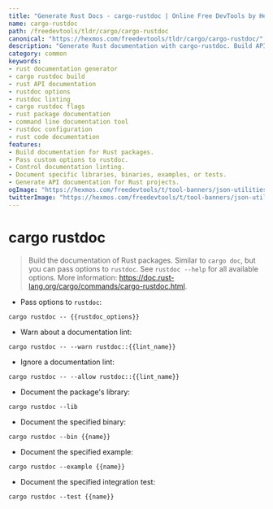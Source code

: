 ```yaml
---
title: "Generate Rust Docs - cargo-rustdoc | Online Free DevTools by Hexmos"
name: cargo-rustdoc
path: /freedevtools/tldr/cargo/cargo-rustdoc
canonical: "https://hexmos.com/freedevtools/tldr/cargo/cargo-rustdoc/"
description: "Generate Rust documentation with cargo-rustdoc. Build API documentation, customize rustdoc options, and control linting. Free online tool, no registration required."
category: common
keywords:
- rust documentation generator
- cargo rustdoc build
- rust API documentation
- rustdoc options
- rustdoc linting
- cargo rustdoc flags
- rust package documentation
- command line documentation tool
- rustdoc configuration
- rust code documentation
features:
- Build documentation for Rust packages.
- Pass custom options to rustdoc.
- Control documentation linting.
- Document specific libraries, binaries, examples, or tests.
- Generate API documentation for Rust projects.
ogImage: "https://hexmos.com/freedevtools/t/tool-banners/json-utilities-banner.png"
twitterImage: "https://hexmos.com/freedevtools/t/tool-banners/json-utilities-banner.png"
---
```


# cargo rustdoc

> Build the documentation of Rust packages.
> Similar to `cargo doc`, but you can pass options to `rustdoc`. See `rustdoc --help` for all available options.
> More information: <https://doc.rust-lang.org/cargo/commands/cargo-rustdoc.html>.

- Pass options to `rustdoc`:

`cargo rustdoc -- {{rustdoc_options}}`

- Warn about a documentation lint:

`cargo rustdoc -- --warn rustdoc::{{lint_name}}`

- Ignore a documentation lint:

`cargo rustdoc -- --allow rustdoc::{{lint_name}}`

- Document the package's library:

`cargo rustdoc --lib`

- Document the specified binary:

`cargo rustdoc --bin {{name}}`

- Document the specified example:

`cargo rustdoc --example {{name}}`

- Document the specified integration test:

`cargo rustdoc --test {{name}}`
